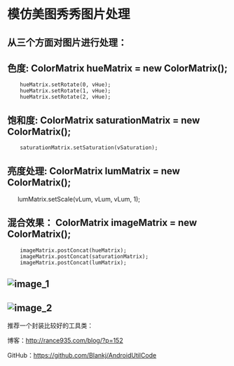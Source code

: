 模仿美图秀秀图片处理
=================
从三个方面对图片进行处理： 
--------------------------------------------
色度:
ColorMatrix hueMatrix = new ColorMatrix();
--------------------------------------------
        hueMatrix.setRotate(0, vHue);
        hueMatrix.setRotate(1, vHue);
        hueMatrix.setRotate(2, vHue);
饱和度:
ColorMatrix saturationMatrix = new ColorMatrix();
--------------------------------------------
        saturationMatrix.setSaturation(vSaturation);
亮度处理:
ColorMatrix lumMatrix = new ColorMatrix();
--------------------------------------------
        lumMatrix.setScale(vLum, vLum, vLum, 1);
        
混合效果：
ColorMatrix imageMatrix = new ColorMatrix();
--------------------------------------------
        imageMatrix.postConcat(hueMatrix);
        imageMatrix.postConcat(saturationMatrix);
        imageMatrix.postConcat(lumMatrix);
        
![image_1](https://github.com/suhuMM/ImageMatrix/edit/master/image/image_1.png)
--
![image_2](https://github.com/suhuMM/ImageMatrix/edit/master/image/image_2.png)
--




推荐一个封装比较好的工具类：

博客：http://rance935.com/blog/?p=152

GitHub：https://github.com/Blankj/AndroidUtilCode

